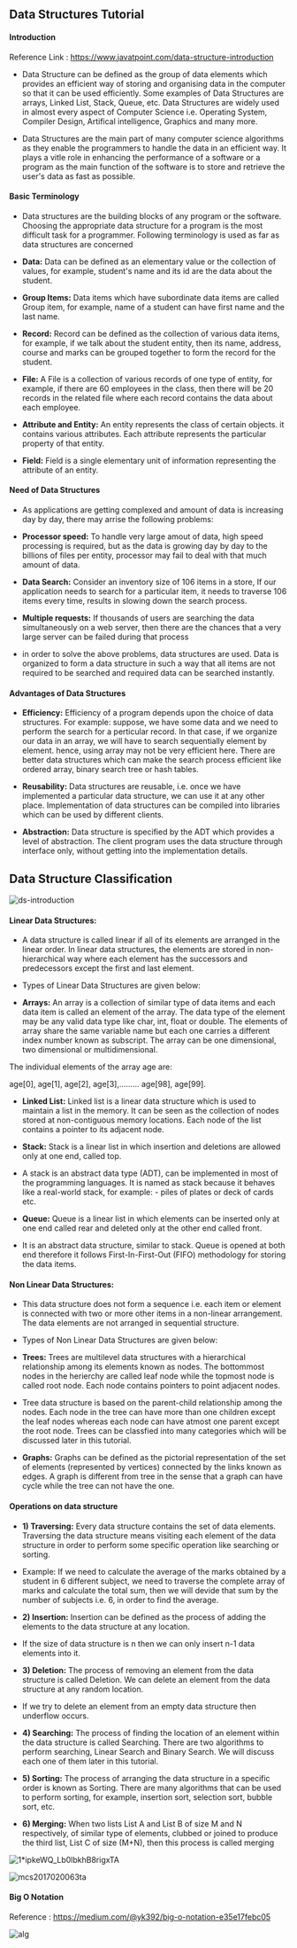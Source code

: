 ## Data Structures Tutorial

#### Introduction

Reference Link : https://www.javatpoint.com/data-structure-introduction


* Data Structure can be defined as the group of data elements which provides an efficient way of storing and organising data in the computer so that it can be used efficiently. Some examples of Data Structures are arrays, Linked List, Stack, Queue, etc. Data Structures are widely used in almost every aspect of Computer Science i.e. Operating System, Compiler Design, Artifical intelligence, Graphics and many more.

* Data Structures are the main part of many computer science algorithms as they enable the programmers to handle the data in an efficient way. It plays a vitle role in enhancing the performance of a software or a program as the main function of the software is to store and retrieve the user's data as fast as possible.

#### Basic Terminology

* Data structures are the building blocks of any program or the software. Choosing the appropriate data structure for a program is the most difficult task for a programmer. Following terminology is used as far as data structures are concerned

* **Data:** Data can be defined as an elementary value or the collection of values, for example, student's name and its id are the data about the student.

* **Group Items:** Data items which have subordinate data items are called Group item, for example, name of a student can have first name and the last name.

* **Record:** Record can be defined as the collection of various data items, for example, if we talk about the student entity, then its name, address, course and marks can be grouped together to form the record for the student.

* **File:** A File is a collection of various records of one type of entity, for example, if there are 60 employees in the class, then there will be 20 records in the related file where each record contains the data about each employee.

* **Attribute and Entity:**  An entity represents the class of certain objects. it contains various attributes. Each attribute represents the particular property of that entity.

* **Field:** Field is a single elementary unit of information representing the attribute of an entity.

#### Need of Data Structures

* As applications are getting complexed and amount of data is increasing day by day, there may arrise the following problems:

* **Processor speed:** To handle very large amout of data, high speed processing is required, but as the data is growing day by day to the billions of files per entity, processor may fail to deal with that much amount of data.

* **Data Search:** Consider an inventory size of 106 items in a store, If our application needs to search for a particular item, it needs to traverse 106 items every time, results in slowing down the search process.

* **Multiple requests:** If thousands of users are searching the data simultaneously on a web server, then there are the chances that a very large server can be failed during that process

* in order to solve the above problems, data structures are used. Data is organized to form a data structure in such a way that all items are not required to be searched and required data can be searched instantly.

#### Advantages of Data Structures

* **Efficiency:** Efficiency of a program depends upon the choice of data structures. For example: suppose, we have some data and we need to perform the search for a perticular record. In that case, if we organize our data in an array, we will have to search sequentially element by element. hence, using array may not be very efficient here. There are better data structures which can make the search process efficient like ordered array, binary search tree or hash tables.

* **Reusability:** Data structures are reusable, i.e. once we have implemented a particular data structure, we can use it at any other place. Implementation of data structures can be compiled into libraries which can be used by different clients.

* **Abstraction:** Data structure is specified by the ADT which provides a level of abstraction. The client program uses the data structure through interface only, without getting into the implementation details.

## Data Structure Classification

![ds-introduction](https://static.javatpoint.com/ds/images/ds-introduction.png "ds-introduction")


#### Linear Data Structures: 
* A data structure is called linear if all of its elements are arranged in the linear order. In linear data structures, the elements are stored in non-hierarchical way where each element has the successors and predecessors except the first and last element.

* Types of Linear Data Structures are given below:

* **Arrays:** An array is a collection of similar type of data items and each data item is called an element of the array. The data type of the element may be any valid data type like char, int, float or double.
The elements of array share the same variable name but each one carries a different index number known as subscript. The array can be one dimensional, two dimensional or multidimensional.

The individual elements of the array age are:

age[0], age[1], age[2], age[3],......... age[98], age[99].

* **Linked List:** Linked list is a linear data structure which is used to maintain a list in the memory. It can be seen as the collection of nodes stored at non-contiguous memory locations. Each node of the list contains a pointer to its adjacent node.

* **Stack:** Stack is a linear list in which insertion and deletions are allowed only at one end, called top.

* A stack is an abstract data type (ADT), can be implemented in most of the programming languages. It is named as stack because it behaves like a real-world stack, for example: - piles of plates or deck of cards etc.

* **Queue:** Queue is a linear list in which elements can be inserted only at one end called rear and deleted only at the other end called front.

* It is an abstract data structure, similar to stack. Queue is opened at both end therefore it follows First-In-First-Out (FIFO) methodology for storing the data items.

#### Non Linear Data Structures: 
* This data structure does not form a sequence i.e. each item or element is connected with two or more other items in a non-linear arrangement. The data elements are not arranged in sequential structure.

* Types of Non Linear Data Structures are given below:

* **Trees:** Trees are multilevel data structures with a hierarchical relationship among its elements known as nodes. The bottommost nodes in the herierchy are called leaf node while the topmost node is called root node. Each node contains pointers to point adjacent nodes.

* Tree data structure is based on the parent-child relationship among the nodes. Each node in the tree can have more than one children except the leaf nodes whereas each node can have atmost one parent except the root node. Trees can be classfied into many categories which will be discussed later in this tutorial.

* **Graphs:** Graphs can be defined as the pictorial representation of the set of elements (represented by vertices) connected by the links known as edges. A graph is different from tree in the sense that a graph can have cycle while the tree can not have the one.

#### Operations on data structure

* **1) Traversing:** Every data structure contains the set of data elements. Traversing the data structure means visiting each element of the data structure in order to perform some specific operation like searching or sorting.

* Example: If we need to calculate the average of the marks obtained by a student in 6 different subject, we need to traverse the complete array of marks and calculate the total sum, then we will devide that sum by the number of subjects i.e. 6, in order to find the average.

* **2) Insertion:** Insertion can be defined as the process of adding the elements to the data structure at any location.

* If the size of data structure is n then we can only insert n-1 data elements into it.

* **3) Deletion:** The process of removing an element from the data structure is called Deletion. We can delete an element from the data structure at any random location.

* If we try to delete an element from an empty data structure then underflow occurs.

* **4) Searching:** The process of finding the location of an element within the data structure is called Searching. There are two algorithms to perform searching, Linear Search and Binary Search. We will discuss each one of them later in this tutorial.

* **5) Sorting:**  The process of arranging the data structure in a specific order is known as Sorting. There are many algorithms that can be used to perform sorting, for example, insertion sort, selection sort, bubble sort, etc.

* **6) Merging:**  When two lists List A and List B of size M and N respectively, of similar type of elements, clubbed or joined to produce the third list, List C of size (M+N), then this process is called merging

![1*ipkeWQ_Lb0lbkhB8rigxTA](https://miro.medium.com/max/596/1*ipkeWQ_Lb0lbkhB8rigxTA.png "1*ipkeWQ_Lb0lbkhB8rigxTA")

![mcs2017020063ta](https://csdl-images.computer.org/mags/cs/2017/02/figures/mcs2017020063ta.gif "mcs2017020063ta")

#### Big O Notation
Reference : https://medium.com/@yk392/big-o-notation-e35e17febc05

![alg](https://github.com/veerrajukakarla434/VRK-DataStructures-Algorithms/blob/master/alg.JPG "alg")

